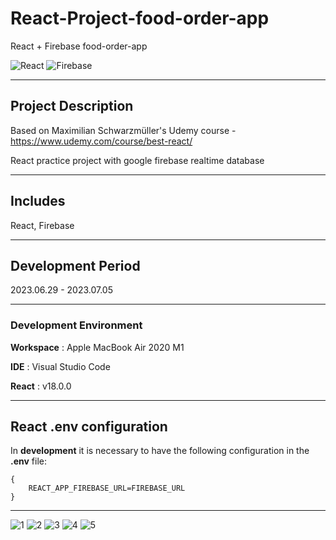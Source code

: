 # React-Project-food-order-app

React + Firebase food-order-app

![React](https://img.shields.io/badge/react-%2320232a.svg?style=for-the-badge&logo=react&logoColor=%2361DAFB&style=flat)
![Firebase](https://img.shields.io/badge/firebase-%23039BE5.svg?style=for-the-badge&logo=firebase&style=flat)

---

## Project Description

Based on Maximilian Schwarzmüller's Udemy course - https://www.udemy.com/course/best-react/

React practice project with google firebase realtime database

---

## Includes

React, Firebase

---

## Development Period

2023.06.29 - 2023.07.05

---

### Development Environment

**Workspace** : Apple MacBook Air 2020 M1

**IDE** : Visual Studio Code

**React** : v18.0.0

---

## React .env configuration

In **development** it is necessary to have the following configuration in the **.env** file:

```env
{
    REACT_APP_FIREBASE_URL=FIREBASE_URL
}
```

---

![1](https://user-images.githubusercontent.com/57587904/251154099-6d2d5699-300d-46ed-ac6e-cf6f650b372d.png)
![2](https://user-images.githubusercontent.com/57587904/251154108-396dca19-3e53-47ac-adf1-5294b3e2934c.png)
![3](https://user-images.githubusercontent.com/57587904/251154126-f97ee464-12c5-4ee1-a2cf-8b426cb4dc6d.png)
![4](https://user-images.githubusercontent.com/57587904/251154143-924d7745-4992-49e9-a356-b0ed1d8f929e.png)
![5](https://user-images.githubusercontent.com/57587904/251154464-b335f0f9-5e2f-4794-97ac-a3c9b0551590.png)
